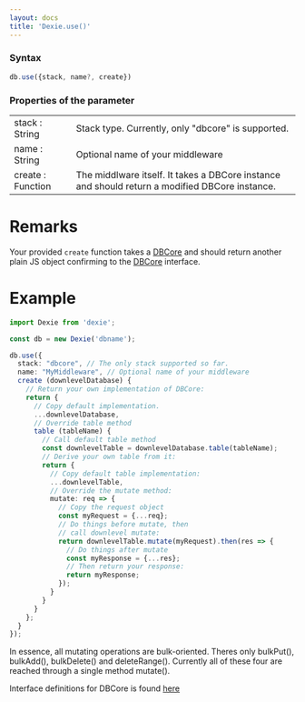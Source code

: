 ```yaml
---
layout: docs
title: 'Dexie.use()'
---
```


### Syntax

```javascript
db.use({stack, name?, create})
```

### Properties of the parameter
<table>
  <tr>
    <td>stack : String</td>
    <td>Stack type. Currently, only "dbcore" is supported.</td>
  </tr>
  <tr>
    <td>name : String</td>
    <td>Optional name of your middleware</td>
  </tr>
  <tr>
    <td>create : Function</td>
    <td>The middlware itself. It takes a DBCore instance and should return a modified DBCore instance.</td>
  </tr>
</table>

# Remarks

Your provided `create` function takes a [DBCore](/docs/DBCore/DBCore) and should return another plain JS object confirming to the [DBCore](/docs/DBCore/DBCore) interface.

# Example

```typescript
import Dexie from 'dexie';

const db = new Dexie('dbname');

db.use({
  stack: "dbcore", // The only stack supported so far.
  name: "MyMiddleware", // Optional name of your middleware
  create (downlevelDatabase) {
    // Return your own implementation of DBCore:
    return {
      // Copy default implementation.
      ...downlevelDatabase, 
      // Override table method
      table (tableName) {
        // Call default table method
        const downlevelTable = downlevelDatabase.table(tableName);
        // Derive your own table from it:
        return {
          // Copy default table implementation:
          ...downlevelTable,
          // Override the mutate method:
          mutate: req => {
            // Copy the request object
            const myRequest = {...req};
            // Do things before mutate, then
            // call downlevel mutate:
            return downlevelTable.mutate(myRequest).then(res => {
              // Do things after mutate
              const myResponse = {...res};
              // Then return your response:
              return myResponse;
            });
          }
        }
      }
    };
  }
});

```

In essence, all mutating operations are bulk-oriented. Theres only bulkPut(), bulkAdd(), bulkDelete() and deleteRange(). Currently all of these four are reached through a single method mutate().

Interface definitions for DBCore is found [here](https://github.com/dfahlander/Dexie.js/blob/master/src/public/types/dbcore.d.ts)

